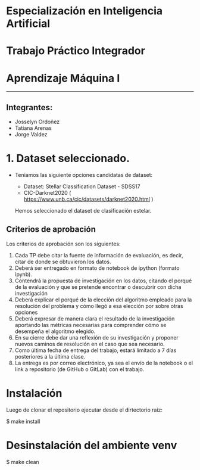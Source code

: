 # Especialización en Inteligencia Artificial

# Trabajo Práctico Integrador

# Aprendizaje Máquina I
---

## Integrantes:
   - Josselyn Ordoñez 
   - Tatiana Arenas 
   - Jorge Valdez


# 1. Dataset seleccionado.

*  Teniamos las siguiente opciones candidatas de dataset:
    - Dataset: Stellar Classification Dataset - SDSS17
    - CIC-Darknet2020 ( https://www.unb.ca/cic/datasets/darknet2020.html )

    Hemos seleccionado el dataset de clasificación estelar.

## Criterios de aprobación

Los criterios de aprobación son los siguientes:

1. Cada TP debe citar la fuente de información de evaluación, es decir, citar de donde se obtuvieron los datos.
2. Deberá ser entregado en formato de notebook de ipython (formato ipynb).
3. Contendrá la propuesta de investigación en los datos, citando el porqué de la evaluación y que se pretende encontrar o descubrir con dicha investigación
4. Deberá explicar el porqué de la elección del algoritmo empleado para la resolución del problema y cómo llegó a esa elección por sobre otras opciones
5. Deberá expresar de manera clara el resultado de la investigación aportando las métricas necesarias para comprender cómo se desempeña el algoritmo elegido.
6. En su cierre debe dar una reflexión de su investigación y proponer nuevos caminos de resolución en el caso que sea necesario.
7. Como última fecha de entrega del trabajo, estará limitado a 7 días posteriores a la última clase.
8. La entrega es por correo electrónico, ya sea el envío de la notebook o el link a repositorio (de GitHub o GitLab) con el trabajo. 

# Instalación

Luego de clonar el repositorio ejecutar desde el dirtectorio raiz:

$ make install

# Desinstalación del ambiente venv

$ make clean



